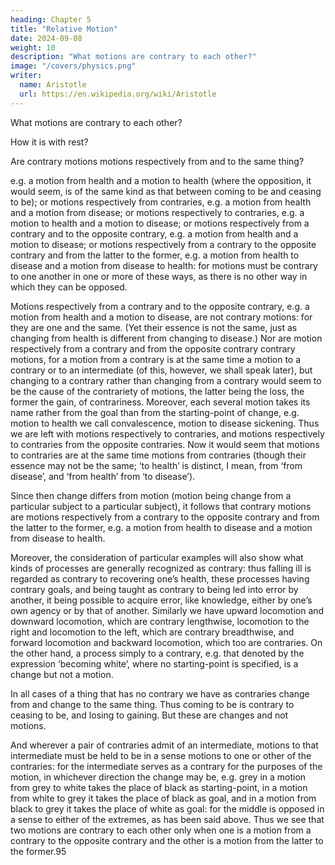 ```yaml
---
heading: Chapter 5
title: "Relative Motion"
date: 2024-09-08
weight: 10
description: "What motions are contrary to each other?"
image: "/covers/physics.png"
writer:
  name: Aristotle 
  url: https://en.wikipedia.org/wiki/Aristotle
---
```




What motions are contrary to each other?

How it is with rest?

Are contrary motions motions respectively from and to the same thing?

e.g. a motion from health and a motion to health (where the opposition, it would seem, is of the same kind as that between coming to be and ceasing to be); or motions respectively from contraries, e.g. a motion
from health and a motion from disease; or motions respectively to contraries, e.g. a
motion to health and a motion to disease; or motions respectively from a contrary and to
the opposite contrary, e.g. a motion from health and a motion to disease; or motions
respectively from a contrary to the opposite contrary and from the latter to the former,
e.g. a motion from health to disease and a motion from disease to health: for motions
must be contrary to one another in one or more of these ways, as there is no other way in
which they can be opposed.

Motions respectively from a contrary and to the opposite contrary, e.g. a motion
from health and a motion to disease, are not contrary motions: for they are one and the
same. (Yet their essence is not the same, just as changing from health is different from
changing to disease.) Nor are motion respectively from a contrary and from the opposite
contrary contrary motions, for a motion from a contrary is at the same time a motion to a
contrary or to an intermediate (of this, however, we shall speak later), but changing to a
contrary rather than changing from a contrary would seem to be the cause of the
contrariety of motions, the latter being the loss, the former the gain, of contrariness.
Moreover, each several motion takes its name rather from the goal than from the
starting-point of change, e.g. motion to health we call convalescence, motion to disease
sickening. Thus we are left with motions respectively to contraries, and motions
respectively to contraries from the opposite contraries. Now it would seem that motions
to contraries are at the same time motions from contraries (though their essence may not
be the same; ‘to health’ is distinct, I mean, from ‘from disease’, and ‘from health’ from
‘to disease’).

Since then change differs from motion (motion being change from a particular subject to
a particular subject), it follows that contrary motions are motions respectively from a
contrary to the opposite contrary and from the latter to the former, e.g. a motion from
health to disease and a motion from disease to health.

Moreover, the consideration of particular examples will also show what kinds of
processes are generally recognized as contrary: thus falling ill is regarded as contrary to
recovering one’s health, these processes having contrary goals, and being taught as
contrary to being led into error by another, it being possible to acquire error, like
knowledge, either by one’s own agency or by that of another. Similarly we have upward
locomotion and downward locomotion, which are contrary lengthwise, locomotion to the
right and locomotion to the left, which are contrary breadthwise, and forward
locomotion and backward locomotion, which too are contraries. On the other hand, a
process simply to a contrary, e.g. that denoted by the expression ‘becoming white’,
where no starting-point is specified, is a change but not a motion. 

In all cases of a thing that has no contrary we have as contraries change from and change to the same thing. Thus coming to be is contrary to ceasing to be, and losing to gaining. But these are changes and not motions.

And wherever a pair of contraries admit of an intermediate, motions to that intermediate
must be held to be in a sense motions to one or other of the contraries: for the intermediate serves as a contrary for the purposes of the motion, in whichever direction the change may be, e.g. grey in a motion from grey to white takes the place of black as
starting-point, in a motion from white to grey it takes the place of black as goal, and in a
motion from black to grey it takes the place of white as goal: for the middle is opposed
in a sense to either of the extremes, as has been said above. Thus we see that two
motions are contrary to each other only when one is a motion from a contrary to the
opposite contrary and the other is a motion from the latter to the former.95
